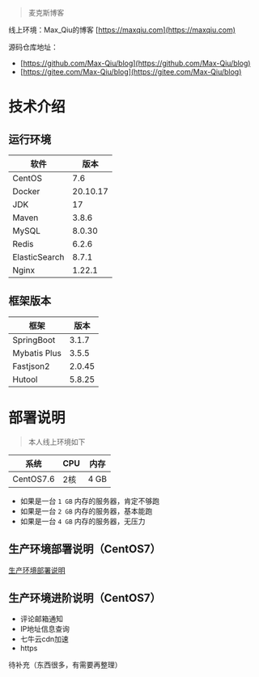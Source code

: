 > 麦克斯博客

线上环境：Max_Qiu的博客 [https://maxqiu.com](https://maxqiu.com)

源码仓库地址：

- [https://github.com/Max-Qiu/blog](https://github.com/Max-Qiu/blog)
- [https://gitee.com/Max-Qiu/blog](https://gitee.com/Max-Qiu/blog)

# 技术介绍

## 运行环境

软件 | 版本
---|---
CentOS | 7.6
Docker | 20.10.17
JDK | 17
Maven | 3.8.6
MySQL | 8.0.30
Redis | 6.2.6
ElasticSearch | 8.7.1
Nginx | 1.22.1

## 框架版本

框架 | 版本
---|---
SpringBoot | 3.1.7
Mybatis Plus | 3.5.5
Fastjson2 | 2.0.45
Hutool | 5.8.25

# 部署说明

> 本人线上环境如下

系统 | CPU | 内存
---|---|---
CentOS7.6 | 2核 | 4 GB

- 如果是一台 `1 GB` 内存的服务器，肯定不够跑
- 如果是一台 `2 GB` 内存的服务器，基本能跑
- 如果是一台 `4 GB` 内存的服务器，无压力

## 生产环境部署说明（CentOS7）

[生产环境部署说明](README_PRO.md)

## 生产环境进阶说明（CentOS7）

- 评论邮箱通知
- IP地址信息查询
- 七牛云cdn加速
- https

待补充（东西很多，有需要再整理）
